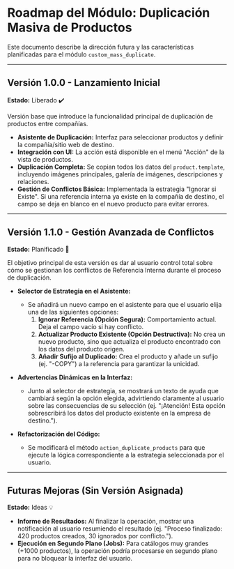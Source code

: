 # Roadmap del Módulo: Duplicación Masiva de Productos

Este documento describe la dirección futura y las características planificadas para el módulo `custom_mass_duplicate`.

---

## Versión 1.0.0 - Lanzamiento Inicial
**Estado:** Liberado ✔️

Versión base que introduce la funcionalidad principal de duplicación de productos entre compañías.

* **Asistente de Duplicación:** Interfaz para seleccionar productos y definir la compañía/sitio web de destino.
* **Integración con UI:** La acción está disponible en el menú "Acción" de la vista de productos.
* **Duplicación Completa:** Se copian todos los datos del `product.template`, incluyendo imágenes principales, galería de imágenes, descripciones y relaciones.
* **Gestión de Conflictos Básica:** Implementada la estrategia "Ignorar si Existe". Si una referencia interna ya existe en la compañía de destino, el campo se deja en blanco en el nuevo producto para evitar errores.

---

## Versión 1.1.0 - Gestión Avanzada de Conflictos
**Estado:** Planificado 📝

El objetivo principal de esta versión es dar al usuario control total sobre cómo se gestionan los conflictos de Referencia Interna durante el proceso de duplicación.

* **Selector de Estrategia en el Asistente:**
    * Se añadirá un nuevo campo en el asistente para que el usuario elija una de las siguientes opciones:
        1.  **Ignorar Referencia (Opción Segura):** Comportamiento actual. Deja el campo vacío si hay conflicto.
        2.  **Actualizar Producto Existente (Opción Destructiva):** No crea un nuevo producto, sino que actualiza el producto encontrado con los datos del producto origen.
        3.  **Añadir Sufijo al Duplicado:** Crea el producto y añade un sufijo (ej. "-COPY") a la referencia para garantizar la unicidad.

* **Advertencias Dinámicas en la Interfaz:**
    * Junto al selector de estrategia, se mostrará un texto de ayuda que cambiará según la opción elegida, advirtiendo claramente al usuario sobre las consecuencias de su selección (ej. "¡Atención! Esta opción sobrescribirá los datos del producto existente en la empresa de destino.").

* **Refactorización del Código:**
    * Se modificará el método `action_duplicate_products` para que ejecute la lógica correspondiente a la estrategia seleccionada por el usuario.

---

## Futuras Mejoras (Sin Versión Asignada)
**Estado:** Ideas 💡

* **Informe de Resultados:** Al finalizar la operación, mostrar una notificación al usuario resumiendo el resultado (ej. "Proceso finalizado: 420 productos creados, 30 ignorados por conflicto.").
* **Ejecución en Segundo Plano (Jobs):** Para catálogos muy grandes (+1000 productos), la operación podría procesarse en segundo plano para no bloquear la interfaz del usuario.